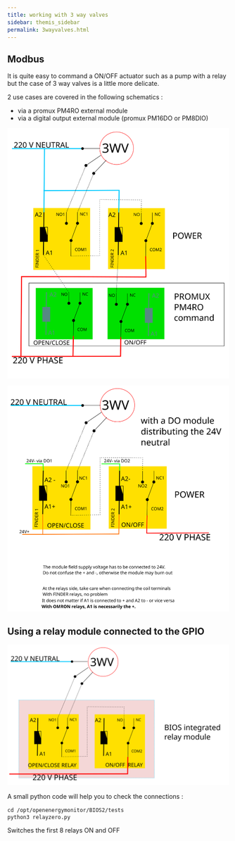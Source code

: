 ```yaml
---
title: working with 3 way valves
sidebar: themis_sidebar
permalink: 3wayvalves.html
---
```


## Modbus

It is quite easy to command a ON/OFF actuator such as a pump with a relay but the case of 3 way valves is a little more delicate.

2 use cases are covered in the following schematics :

- via a promux PM4RO external module
- via a digital output external module (promux PM16DO or PM8DIO)

![](promux_finder.svg)

![](promuxDO2finder.svg)

## Using a relay module connected to the GPIO

![](bios_relay.svg)

A small python code will help you to check the connections :

```
cd /opt/openenergymonitor/BIOS2/tests
python3 relayzero.py
```
Switches the first 8 relays ON and OFF

